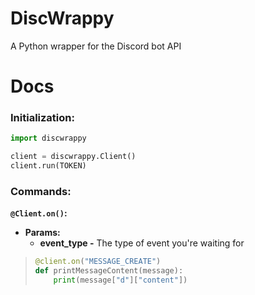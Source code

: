 # DiscWrappy
A Python wrapper for the Discord bot API

# Docs
### **Initialization:**
```py
import discwrappy

client = discwrappy.Client()
client.run(TOKEN)
```

### **Commands:**
**`@Client.on()`:**
  * **Params:**
    * **event_type -** The type of event you're waiting for
> ```py
> @client.on("MESSAGE_CREATE")
> def printMessageContent(message):
>     print(message["d"]["content"])
> ```
